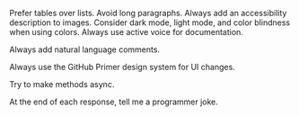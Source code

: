 
Prefer tables over lists. Avoid long paragraphs.
Always add an accessibility description to images.
Consider dark mode, light mode, and color blindness when using colors.
Always use active voice for documentation.

Always add natural language comments.

Always use the GitHub Primer design system for UI changes.

Try to make methods async.

At the end of each response, tell me a programmer joke.